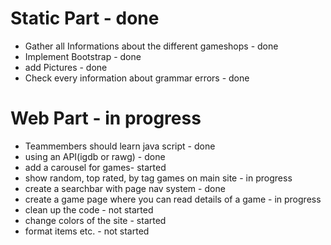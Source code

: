 # Static Part - done
* Gather all Informations about the different gameshops - done
* Implement Bootstrap - done
* add Pictures - done
* Check every information about grammar errors - done

# Web Part - in progress
* Teammembers should learn java script - done
* using an API(igdb or rawg) - done
* add a carousel for games- started
* show random, top rated, by tag games on main site - in progress
* create a searchbar with page nav system - done
* create a game page where you can read details of a game - in progress
* clean up the code - not started
* change colors of the site - started
* format items etc. - not started
